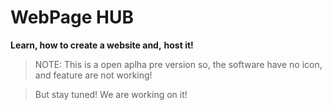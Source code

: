 # WebPage HUB

**Learn, how to create a website and,**
**host it!**

> NOTE: This is a open aplha pre version so,
> the software have no icon, and feature are not
> working!

> But stay tuned! We are working on it!
